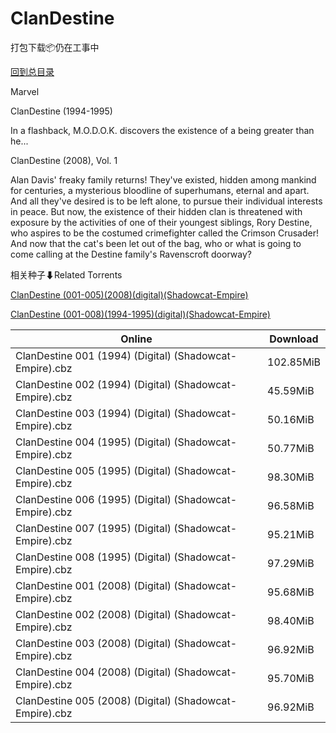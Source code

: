 # ClanDestine

打包下载📦仍在工事中

[回到总目录](/Catalogs.md)

Marvel

ClanDestine (1994-1995)

In a flashback, M.O.D.O.K. discovers the existence of a being greater than he...



ClanDestine (2008), Vol. 1

Alan Davis' freaky family returns! They've existed, hidden among mankind for centuries, a mysterious bloodline of superhumans, eternal and apart. And all they've desired is to be left alone, to pursue their individual interests in peace. But now, the existence of their hidden clan is threatened with exposure by the activities of one of their youngest siblings, Rory Destine, who aspires to be the costumed crimefighter called the Crimson Crusader! And now that the cat's been let out of the bag, who or what is going to come calling at the Destine family's Ravenscroft doorway?





相关种子⬇Related Torrents

[ClanDestine (001-005)(2008)(digital)(Shadowcat-Empire)](https://github.com/alicewish/markdown/blob/master/torrent/ClanDestine--001-005--2008--digital--Shadowcat-Empire.md)

[ClanDestine (001-008)(1994-1995)(digital)(Shadowcat-Empire)](https://github.com/alicewish/markdown/blob/master/torrent/ClanDestine--001-008--1994-1995--digital--Shadowcat-Empire.md)

Online | Download
--- | ---
ClanDestine 001 (1994) (Digital) (Shadowcat-Empire).cbz | 102.85MiB
ClanDestine 002 (1994) (Digital) (Shadowcat-Empire).cbz | 45.59MiB
ClanDestine 003 (1994) (Digital) (Shadowcat-Empire).cbz | 50.16MiB
ClanDestine 004 (1995) (Digital) (Shadowcat-Empire).cbz | 50.77MiB
ClanDestine 005 (1995) (Digital) (Shadowcat-Empire).cbz | 98.30MiB
ClanDestine 006 (1995) (Digital) (Shadowcat-Empire).cbz | 96.58MiB
ClanDestine 007 (1995) (Digital) (Shadowcat-Empire).cbz | 95.21MiB
ClanDestine 008 (1995) (Digital) (Shadowcat-Empire).cbz | 97.29MiB
ClanDestine 001 (2008) (Digital) (Shadowcat-Empire).cbz | 95.68MiB
ClanDestine 002 (2008) (Digital) (Shadowcat-Empire).cbz | 98.40MiB
ClanDestine 003 (2008) (Digital) (Shadowcat-Empire).cbz | 96.92MiB
ClanDestine 004 (2008) (Digital) (Shadowcat-Empire).cbz | 95.70MiB
ClanDestine 005 (2008) (Digital) (Shadowcat-Empire).cbz | 96.92MiB